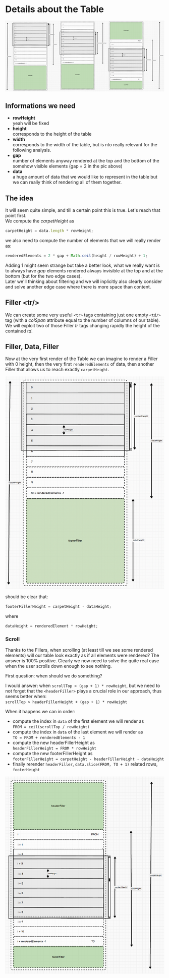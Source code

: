 # Details about the Table

![](./Table//readme/tableAll.png)

## Informations we need
- **rowHeight**  
    yeah will be fixed
- **height**  
    corresponds to the height of the table
- **width**  
    corresponds to the width of the table, but is nto really relevant for the following analysis.
- **gap**  
    number of elements anyway rendered at the top and the bottom of the somehow visible elements (gap = 2 in the pic above)
- **data**  
    a huge amount of data that we would like to represent in the table but we can really think of rendering all of them together.

## The idea  
It will seem quite simple, and till a certain point this is true. Let's reach that point first.  
We compute the _carpetHeight_ as 
``` js
carpetHeight = data.length * rowHeight;
```
we also need to compute the number of elements that we will really render as:
``` js
renderedElements = 2 * gap + Math.ceil(height / rowHeight) + 1;
```
Adding 1 might seem strange but take a better look, what we really want is to always have _gap_ elements rendered always invisible at the top and at the bottom (but for the two edge cases).  
Later we'll thinking about filtering and we will inplicitly also clearly consider and solve another edge case where there is more space than content.


## Filler \<tr/\>
We can create some very useful `<tr>` tags containing just one empty `<td/>` tag (with a _colSpan_ attribute equal to the number of columns of our table). We will exploit two of those Filler _tr_ tags changing rapidly the height of the contained _td_.

## Filler, Data, Filler  
Now at the very first render of the Table we can imagine to render a Filler with 0 height, then the very first `renderedElements` of data, then another Filler that allows us to reach exactly `carpetHeight`.

![](./Table//readme/table0.png)

should be clear that:  

``` js
footerFillerHeight = carpetHeight - dataHeight;
```
where  
``` js
dataHeight = renderedElement * rowHeight;
```

### Scroll  
Thanks to the Fillers, when scrolling (at least till we see some rendered elements) will our table look exactly as if all elements were rendered? The answer is 100% positive. Clearly we now need to solve the quite real case when the user scrolls down enough to see nothing.  

First question: when should we do something?  

I would answer:  when `scrollTop > (gap + 1) * rowHeight`, but we need to not forget that the `<headerFiller>` plays a crucial role in our approach, thus seems better when:  
`scrollTop > headerFillerHeight + (gap + 1) * rowHeight`

When it happens we can in order:
- compute the index in `data` of the first element we will render as  
    `FROM = ceil(scrollTop / rowHeight)`
- compute the index in `data` of the last element we will render as  
    `TO = FROM + renderedElements - 1`  
- compute the new headerFillerHeight as  
    `headerFillerHeight = FROM * rowHeight`
- compute the new footerFillerHeight as  
    `footerFillerHeight = carpetHeight - headerFillerHeight - dataHeight`
- finally rerender `headerFiller`,  `data.slice(FROM, TO + 1)` related rows,  `footerHeight`


![](./Table//readme/tableMid.png)